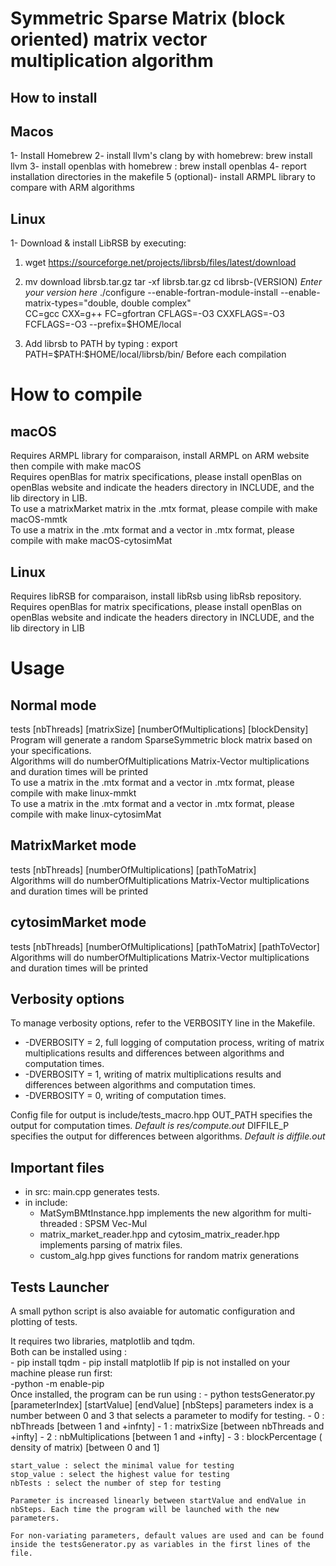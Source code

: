 
<h1>
Symmetric Sparse Matrix (block oriented) matrix vector multiplication algorithm
</h1>

## How to install

## Macos

1- Install Homebrew
2- install llvm's clang by with homebrew: brew install llvm
3- install openblas with homebrew : brew install openblas 
4- report installation directories in the makefile
5 (optional)- install ARMPL library to compare with ARM algorithms


## Linux

1- Download & install LibRSB
by executing:

 1. wget https://sourceforge.net/projects/librsb/files/latest/download
 2. mv download librsb.tar.gz
tar -xf librsb.tar.gz
cd librsb-(VERSION) *Enter your version here*
./configure --enable-fortran-module-install --enable-matrix-types="double, double complex" \
	CC=gcc CXX=g++ FC=gfortran CFLAGS=-O3 CXXFLAGS=-O3 FCFLAGS=-O3 --prefix=$HOME/local
	
 3. Add librsb to PATH by typing : 
 export PATH=\$PATH:$HOME/local/librsb/bin/
 Before each compilation

<h1>How to compile</h1>
<h2>macOS</h2>
<p>Requires ARMPL library for comparaison, install ARMPL on ARM website then compile with make macOS
<br>
Requires openBlas for matrix specifications, please install openBlas on openBlas website and indicate the headers directory in INCLUDE, and the lib directory in LIB.
<br>
To use a matrixMarket matrix in the .mtx format, please compile with make macOS-mmtk
<br>
To use a matrix in the .mtx format and a vector in .mtx format, please compile with make macOS-cytosimMat
</p>
<h2>Linux</h2>
<p>Requires libRSB for comparaison, install libRsb using libRsb repository.
Requires openBlas for matrix specifications, please install openBlas on openBlas website and indicate the headers directory in INCLUDE, and the lib directory in LIB
<h1>Usage</h1>
<h2>Normal mode</h2>
<p>tests [nbThreads] [matrixSize] [numberOfMultiplications] [blockDensity]<br>
Program will generate a random SparseSymmetric block matrix based on your specifications.<br>
Algorithms will do numberOfMultiplications Matrix-Vector multiplications and duration times will be printed<br>
To use a matrix in the .mtx format and a vector in .mtx format, please compile with make linux-mmkt<br>
To use a matrix in the .mtx format and a vector in .mtx format, please compile with make linux-cytosimMat<br>
</p>
<h2>MatrixMarket mode</h2>
<p>tests [nbThreads] [numberOfMultiplications] [pathToMatrix]<br>
Algorithms will do numberOfMultiplications Matrix-Vector multiplications and duration times will be printed
</p>

<h2>cytosimMarket mode</h2>
<p>tests [nbThreads] [numberOfMultiplications] [pathToMatrix] [pathToVector]<br>
Algorithms will do numberOfMultiplications Matrix-Vector multiplications and duration times will be printed
</p>

## Verbosity options

To manage verbosity options, refer to the VERBOSITY line in the Makefile.

 - -DVERBOSITY = 2, full logging of computation process, writing of matrix multiplications results and differences between algorithms and computation times.
 - -DVERBOSITY = 1, writing of matrix multiplications results and differences between algorithms and computation times.
- -DVERBOSITY = 0, writing of computation times.

Config file for output is include/tests_macro.hpp
OUT_PATH specifies the output for computation times.
 *Default is res/compute.out*
DIFFILE_P specifies the output for differences between algorithms. 
*Default is diffile.out*

## Important files

- in src: main.cpp generates tests.
- in include: 
	- MatSymBMtInstance.hpp implements the new algorithm for multi-threaded : SPSM Vec-Mul
	- matrix_market_reader.hpp and cytosim_matrix_reader.hpp implements parsing of matrix files.
	- custom_alg.hpp gives functions for random matrix generations 


## Tests Launcher

A small python script is also avaiable for automatic configuration and plotting of tests.

It requires two libraries, matplotlib and tqdm. <br>
Both can be installed using :<br>
	- pip install tqdm 
	- pip install matplotlib
If pip is not installed on your machine please run first:<br>
	-python -m enable-pip
<br>
Once installed, the program can be run using :
	- python testsGenerator.py [parameterIndex] [startValue] [endValue] [nbSteps]
	parameters index is a number between 0 and 3 that selects a parameter to modify for testing.
		- 0 : nbThreads [between 1 and +infnty]
		- 1 : matrixSize [between nbThreads and +infty]
		- 2 : nbMultiplications [between 1 and +infty]
		- 3 : blockPercentage ( density of matrix) [between 0 and 1]
	
	start_value : select the minimal value for testing
	stop_value : select the highest value for testing
	nbTests : select the number of step for testing 

	Parameter is increased linearly between startValue and endValue in nbSteps. Each time the program will be launched with the new parameters.

	For non-variating parameters, default values are used and can be found inside the testsGenerator.py as variables in the first lines of the file.


